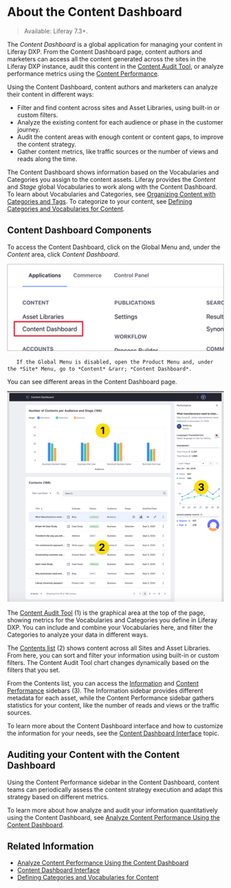 # About the Content Dashboard

> Available: Liferay 7.3+.

The *Content Dashboard* is a global application for managing your content in Liferay DXP. From the Content Dashboard page, content authors and marketers can access all the content generated across the sites in the Liferay DXP instance, audit this content in the [Content Audit Tool](./content-dashboard-interface.md#the-content-audit-tool), or analyze performance metrics using the [Content Performance](./content-dashboard-interface.md#the-content-performance-sidebar).

Using the Content Dashboard, content authors and marketers can analyze their content in different ways:

- Filter and find content across sites and Asset Libraries, using built-in or custom filters.
- Analyze the existing content for each audience or phase in the customer journey.
- Audit the content areas with enough content or content gaps, to improve the content strategy.
- Gather content metrics, like traffic sources or the number of views and reads along the time.

The Content Dashboard shows information based on the Vocabularies and Categories you assign to the content assets. Liferay provides the *Content* and *Stage* global Vocabularies to work along with the Content Dashboard. To learn about Vocabularies and Categories, see [Organizing Content with Categories and Tags](../tags-and-categories/user-guide/organizing-content-with-categories-and-tags.md). To categorize to your content, see [Defining Categories and Vocabularies for Content](../tags-and-categories/user-guide/defining-categories-and-vocabularies-for-content.md).

## Content Dashboard Components

To access the Content Dashboard, click on the Global Menu and, under the *Content* area, click *Content Dashboard*.

![Open the Content Dashboard from the Global Menu](./about-the-content-dashboard/images/02.png)

```note::
   If the Global Menu is disabled, open the Product Menu and, under the *Site* Menu, go to *Content* &rarr; *Content Dashboard*.
```

You can see different areas in the Content Dashboard page.

![Components of the Content Dashboard Interface](./about-the-content-dashboard/images/01.png)

The [Content Audit Tool](./content-dashboard-interface.md#the-content-audit-tool) (1) is the graphical area at the top of the page, showing metrics for the Vocabularies and Categories you define in Liferay DXP. You can include and combine your Vocabularies here, and filter the Categories to analyze your data in different ways.

The [Contents list](./content-dashboard-interface.md#the-content-list-area) (2) shows content across all Sites and Asset Libraries. From here, you can sort and filter your information using built-in or custom filters. The Content Audit Tool chart changes dynamically based on the filters that you set.

From the Contents list, you can access the [Information](./content-dashboard-interface.md#the-information-sidebar) and [Content Performance](content-dashboard-interface.md#the-performance-sidebar) sidebars (3). The Information sidebar provides different metadata for each asset, while the Content Performance sidebar gathers statistics for your content, like the number of reads and views or the traffic sources.

To learn more about the Content Dashboard interface and how to customize the information for your needs, see the [Content Dashboard Interface](./content-dashboard-interface.md) topic.

## Auditing your Content with the Content Dashboard

Using the Content Performance sidebar in the Content Dashboard, content teams can periodically assess the content strategy execution and adapt this strategy based on different metrics.

To learn more about how analyze and audit your information quantitatively using the Content Dashboard, see [Analyze Content Performance Using the Content Dashboard](./analyze-content-performance-using-content-dashboard.md).

## Related Information

- [Analyze Content Performance Using the Content Dashboard](./analyze-content-performance-using-content-dashboard.md)
- [Content Dashboard Interface](./content-dashboard-interface.md)
- [Defining Categories and Vocabularies for Content](../tags-and-categories/user-guide/defining-categories-and-vocabularies-for-content.md)